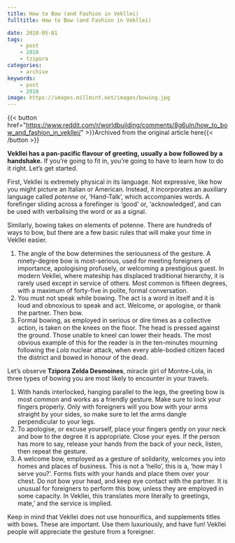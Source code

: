 ```yaml
---
title: How to Bow (and Fashion in Vekllei)
fulltitle: How to Bow (and Fashion in Vekllei)

date: 2018-05-01
tags:
    - post
    - 2018
    - tzipora
categories:
    - archive
keywords:
    - post
    - 2018
image: https://images.millmint.net/images/bowing.jpg
---
```

{{< button href="https://www.reddit.com/r/worldbuilding/comments/8g6uln/how_to_bow_and_fashion_in_vekllei/" >}}Archived from the original article here{{< /button >}}


**Vekllei has a pan-pacific flavour of greeting, usually a bow followed by a handshake.** If you’re going to fit in, you’re going to have to learn how to do it right. Let’s get started.

First, Vekllei is extremely physical in its language. Not expressive, like how you might picture an Italian or American. Instead, it incorporates an auxiliary language called *potenne* or, ‘Hand-Talk’, which accompanies words. A forefinger sliding across a forefinger is ‘good’ or, ‘acknowledged’, and can be used with verbalising the word or as a signal.

Similarly, bowing takes on elements of potenne. There are hundreds of ways to bow, but there are a few basic rules that will make your time in Vekllei easier.

1. The angle of the bow determines the seriousness of the gesture. A ninety-degree bow is most-serious, used for meeting foreigners of importance, apologising profusely, or welcoming a prestigious guest. In modern Vekllei, where mateship has displaced traditional hierarchy, it is rarely used except in service of others. Most common is fifteen degrees, with a maximum of forty-five in polite, formal conversation.
2. You must not speak while bowing. The act is a word in itself and it is loud and obnoxious to speak and act. Welcome, or apologise, or thank the partner. Then bow.
3. Formal bowing, as employed in serious or dire times as a collective action, is taken on the knees on the floor. The head is pressed against the ground. Those unable to kneel can lower their heads. The most obvious example of this for the reader is in the ten-minutes mourning following the *Lola* nuclear attack, when every able-bodied citizen faced the district and bowed in honour of the dead.

Let’s observe **Tzipora Zelda Desmoines**, miracle girl of Montre-Lola, in three types of bowing you are most likely to encounter in your travels.

1. With hands interlocked, hanging parallel to the legs, the greeting bow is most common and works as a friendly gesture. Make sure to lock your fingers properly. Only with foreigners will you bow with your arms straight by your sides, so make sure to let the arms dangle perpendicular to your legs.
2. To apologise, or excuse yourself, place your fingers gently on your neck and bow to the degree it is appropriate. Close your eyes. If the person has more to say, release your hands from the back of your neck, listen, then repeat the gesture.
3. A welcome bow, employed as a gesture of solidarity, welcomes you into homes and places of business. This is not a ‘hello’, this is a, ‘how may I serve you?’. Forms fists with your hands and place them over your chest. Do not bow your head, and keep eye contact with the partner. It is unusual for foreigners to perform this bow, unless they are employed in some capacity. In Vekllei, this translates more literally to greetings, mate,’ and the service is implied.

Keep in mind that Vekllei does not use honourifics, and supplements titles with bows. These are important. Use them luxuriously, and have fun! Vekllei people will appreciate the gesture from a foreigner.
